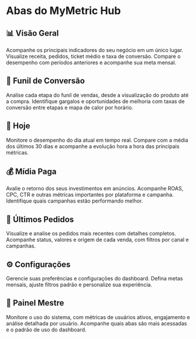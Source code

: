 # Abas do MyMetric Hub

## 📊 Visão Geral
Acompanhe os principais indicadores do seu negócio em um único lugar. Visualize receita, pedidos, ticket médio e taxa de conversão. Compare o desempenho com períodos anteriores e acompanhe sua meta mensal.

## 🎯 Funil de Conversão
Analise cada etapa do funil de vendas, desde a visualização do produto até a compra. Identifique gargalos e oportunidades de melhoria com taxas de conversão entre etapas e mapa de calor por horário.

## 📅 Hoje
Monitore o desempenho do dia atual em tempo real. Compare com a média dos últimos 30 dias e acompanhe a evolução hora a hora das principais métricas.

## 💰 Mídia Paga
Avalie o retorno dos seus investimentos em anúncios. Acompanhe ROAS, CPC, CTR e outras métricas importantes por plataforma e campanha. Identifique quais campanhas estão performando melhor.

## 🛒 Últimos Pedidos
Visualize e analise os pedidos mais recentes com detalhes completos. Acompanhe status, valores e origem de cada venda, com filtros por canal e campanhas.

## ⚙️ Configurações
Gerencie suas preferências e configurações do dashboard. Defina metas mensais, ajuste filtros padrão e personalize sua experiência.

## 👥 Painel Mestre
Monitore o uso do sistema, com métricas de usuários ativos, engajamento e análise detalhada por usuário. Acompanhe quais abas são mais acessadas e o padrão de uso do dashboard. 
